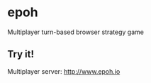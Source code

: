 # epoh

Multiplayer turn-based browser strategy game

## Try it! ##

Multiplayer server: http://www.epoh.io
